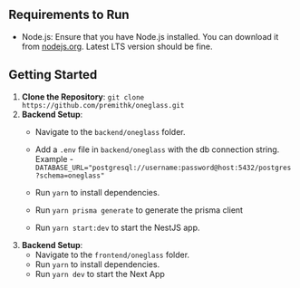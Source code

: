 ## Requirements to Run

- Node.js: Ensure that you have Node.js installed. You can download it from [nodejs.org](https://nodejs.org/). Latest LTS version should be fine.

## Getting Started

1. **Clone the Repository**: `git clone https://github.com/premithk/oneglass.git`
2. **Backend Setup**:
    - Navigate to the `backend/oneglass` folder.
    - Add a `.env` file in `backend/oneglass` with the db connection string. Example - `DATABASE_URL="postgresql://username:password@host:5432/postgres?schema=oneglass"`
    - Run `yarn` to install dependencies.
    - Run `yarn prisma generate` to generate the prisma client

    - Run `yarn start:dev` to start the NestJS app.
3. **Backend Setup**:
    - Navigate to the `frontend/oneglass` folder.
    - Run `yarn` to install dependencies.
    - Run `yarn dev` to start the Next App
